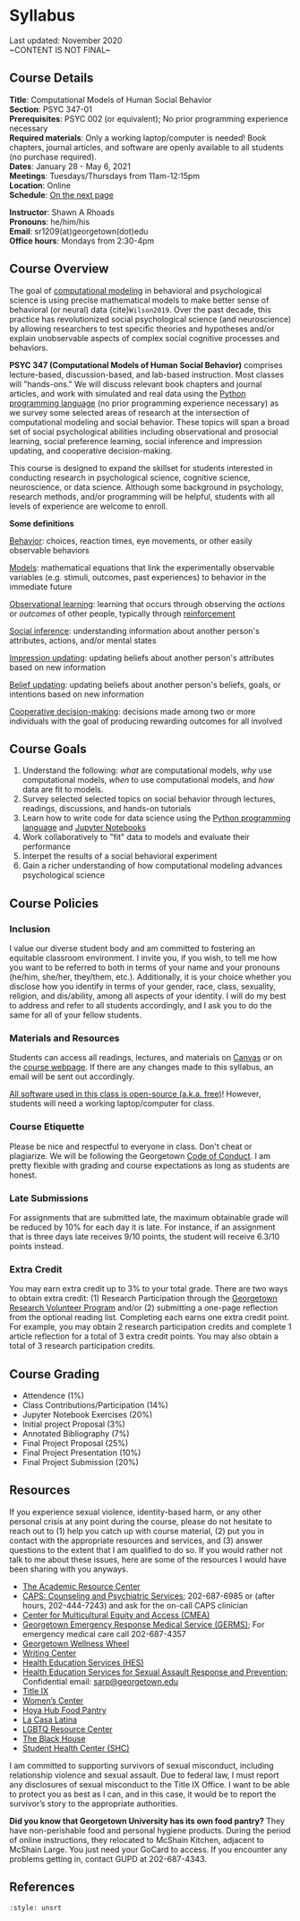# Syllabus
Last updated: November 2020</br>
~CONTENT IS NOT FINAL~

## Course Details
**Title**: Computational Models of Human Social Behavior</br>
**Section**: PSYC 347-01</br>
**Prerequisites**: PSYC 002 (or equivalent); No prior programming experience necessary</br>
**Required materials**: Only a working laptop/computer is needed! Book chapters, journal articles, and software are openly available to all students (no purchase required).</br>
**Dates**: January 28 - May 6, 2021</br>
**Meetings**: Tuesdays/Thursdays from 11am-12:15pm</br>
**Location**: Online</br>
**Schedule**: [On the next page](module-00-01_Course-Schedule.html)

**Instructor**: Shawn A Rhoads<br>
**Pronouns**: he/him/his<br>
**Email**: sr1209(at)georgetown(dot)edu<br>
**Office hours**: Mondays from 2:30-4pm

## Course Overview

The goal of <u>computational modeling</u> in behavioral and psychological science is using precise mathematical models to make better sense of behavioral (or neural) data {cite}`Wilson2019`. Over the past decade, this practice has revolutionized social psychological science (and neuroscience) by allowing researchers to test specific theories and hypotheses and/or explain unobservable aspects of complex social cognitive processes and behaviors. 

**PSYC 347 (Computational Models of Human Social Behavior)** comprises lecture-based, discussion-based, and lab-based instruction. Most classes will "hands-ons." We will discuss relevant book chapters and journal articles, and work with simulated and real data using the <a href="https://www.python.org/">Python programming language</a> (no prior programming experience necessary) as we survey some selected areas of research at the intersection of computational modeling and social behavior. These topics will span a broad set of social psychological abilities including observational and prosocial learning, social preference learning, social inference and impression updating, and cooperative decision-making.

This course is designed to expand the skillset for students interested in conducting research in psychological science, cognitive science, neuroscience, or data science. Although some background in psychology, research methods, and/or programming will be helpful, students with all levels of experience are welcome to enroll. 

<div class="alert alert-info">
<b>Some definitions</b>

<u>Behavior</u>: choices, reaction times, eye movements, or other easily observable behaviors

<u>Models</u>: mathematical equations that link the experimentally observable variables (e.g. stimuli, outcomes, past experiences) to behavior in the immediate future

<u>Observational learning</u>: learning that occurs through observing the <i>actions</i> or <i>outcomes</i> of other people, typically through <a href="https://en.wikipedia.org/wiki/Reinforcement_learning">reinforcement</a>

<u>Social inference</u>: understanding information about another person's attributes, actions, and/or mental states

<u>Impression updating</u>: updating beliefs about another person's attributes based on new information

<u>Belief updating</u>: updating beliefs about another person's beliefs, goals, or intentions based on new information

<u>Cooperative decision-making</u>: decisions made among two or more individuals with the goal of producing rewarding outcomes for all involved
</div>

## Course Goals
1. Understand the following: *what* are computational models, *why* use computational models, *when* to use computational models, and *how* data are fit to models.
2. Survey selected selected topics on social behavior through lectures, readings, discussions, and hands-on tutorials
3. Learn how to write code for data science using the <a href="https://www.python.org/">Python programming language</a> and <a href="https://jupyter.org/">Jupyter Notebooks</a>
4. Work collaboratively to "fit" data to models and evaluate their performance
5. Interpet the results of a social behavioral experiment
6. Gain a richer understanding of how computational modeling advances psychological science

## Course Policies

### Inclusion

I value our diverse student body and am committed to fostering an equitable classroom environment. I invite you, if you wish, to tell me how you want to be referred to both in terms of your name and your pronouns (he/him, she/her, they/them, etc.). Additionally, it is your choice whether you disclose how you identify in terms of your gender, race, class, sexuality, religion, and dis/ability, among all aspects of your identity. I will do my best to address and refer to all students accordingly, and I ask you to do the same for all of your fellow students. 

### Materials and Resources

Students can access all readings, lectures, and materials on [Canvas]() or on the [course webpage](https://shawnrhoads.github.io/gu-psyc-347/). If there are any changes made to this syllabus, an email will be sent out accordingly.

<u>All software used in this class is open-source (a.k.a. free)</u>! However, students will need a working laptop/computer for class.

### Course Etiquette
Please be nice and respectful to everyone in class. Don't cheat or plagiarize. We will be following the Georgetown [Code of Conduct](https://studentconduct.georgetown.edu/code-of-student-conduct/). I am pretty flexible with grading and course expectations as long as students are honest.

### Late Submissions
For assignments that are submitted late, the maximum obtainable grade will be reduced by 10% for each day it is late. For instance, if an assignment that is three days late receives 9/10 points, the student will receive 6.3/10 points instead. 

### Extra Credit
You may earn extra credit up to 3% to your total grade. There are two ways to obtain extra credit: (1) Research Participation through the [Georgetown Research Volunteer Program](https://georgetown.sona-systems.com/all_exp.aspx) and/or (2) submitting a one-page reflection from the optional reading list. Completing each earns one extra credit point. For example, you may obtain 2 research participation credits and complete 1 article reflection for a total of 3 extra credit points. You may also obtain a total of 3 research participation credits.

## Course Grading

- Attendence (1%)
- Class Contributions/Participation (14%)
- Jupyter Notebook Exercises (20%)
- Initial project Proposal (3%)
- Annotated Bibliography (7%)
- Final Project Proposal (25%)
- Final Project Presentation (10%)
- Final Project Submission (20%)

## Resources

If you experience sexual violence, identity-based harm, or any other personal crisis at any point during the course, please do not hesitate to reach out to (1) help you catch up with course material, (2) put you in contact with the appropriate resources and services, and (3) answer questions to the extent that I am qualified to do so. If you would rather not talk to me about these issues, here are some of the resources I would have been sharing with you anyways. 

- [The Academic Resource Center](https://academicsupport.georgetown.edu/)
- [CAPS: Counseling and Psychiatric Services](https://studenthealth.georgetown.edu/mental-health); 202-687-6985 or (after hours, 202-444-7243) and ask for the on-call CAPS clinician
- [Center for Multicultural Equity and Access (CMEA)](https://cmea.georgetown.edu/#_ga=2.2156146.338741907.1597604147-463980031.1582147522)
- [Georgetown Emergency Response Medical Service (GERMS)](http://www.georgetownems.org/calling-germs/); For emergency medical care call 202-687-4357
- [Georgetown Wellness Wheel](https://studenthealth.georgetown.edu/Hoya-Wellness-wheel)
- [Writing Center](http://writingcenter.georgetown.edu/)
- [Health Education Services (HES)](https://studenthealth.georgetown.edu/health-promotion#_ga=2.161251839.338741907.1597604147-463980031.1582147522)
- [Health Education Services for Sexual  Assault Response and Prevention](https://studenthealth.georgetown.edu/health-promotion/services-3/sexual-assault-relationship-violence/); Confidential email: sarp@georgetown.edu
- [Title IX](https://titleix.georgetown.edu/#_ga=2.69845330.338741907.1597604147-463980031.1582147522)
- [Women’s Center](https://womenscenter.georgetown.edu/#_ga=2.103393858.338741907.1597604147-463980031.1582147522)
- [Hoya Hub Food Pantry](https://studentaffairs.georgetown.edu/foodpantry)
- [La Casa Latina](https://cmea.georgetown.edu/casalatina/)
- [LGBTQ Resource Center](https://lgbtq.georgetown.edu/#_ga=2.69845330.338741907.1597604147-463980031.1582147522)
- [The Black House](https://cmea.georgetown.edu/blackhouse/)
- [Student Health Center (SHC)](http://studenthealth.georgetown.edu/medical-care#_ga=2.103393858.338741907.1597604147-463980031.1582147522)

I am committed to supporting survivors of sexual misconduct, including relationship violence and sexual assault. Due to federal law, I must report any disclosures of sexual misconduct to the Title IX Office. I want to be able to protect you as best as I can, and in this case, it would be to report the survivor’s story to the appropriate authorities.

<div class="alert alert-info">
<b>Did you know that Georgetown University has its own food pantry?</b> They have non-perishable food and personal hygiene products. During the period of online instructions, they relocated to McShain Kitchen, adjacent to McShain Large. You just need your GoCard to access. If you encounter any problems getting in, contact GUPD at 202-687-4343.
</div>

## References
```{bibliography} references.bib
:style: unsrt
```